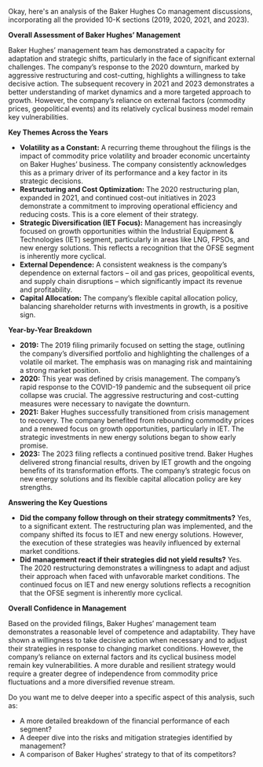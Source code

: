 Okay, here's an analysis of the Baker Hughes Co management discussions, incorporating all the provided 10-K sections (2019, 2020, 2021, and 2023).

**Overall Assessment of Baker Hughes’ Management**

Baker Hughes’ management team has demonstrated a capacity for adaptation and strategic shifts, particularly in the face of significant external challenges. The company’s response to the 2020 downturn, marked by aggressive restructuring and cost-cutting, highlights a willingness to take decisive action.  The subsequent recovery in 2021 and 2023 demonstrates a better understanding of market dynamics and a more targeted approach to growth. However, the company’s reliance on external factors (commodity prices, geopolitical events) and its relatively cyclical business model remain key vulnerabilities.

**Key Themes Across the Years**

* **Volatility as a Constant:**  A recurring theme throughout the filings is the impact of commodity price volatility and broader economic uncertainty on Baker Hughes’ business.  The company consistently acknowledges this as a primary driver of its performance and a key factor in its strategic decisions.
* **Restructuring and Cost Optimization:**  The 2020 restructuring plan, expanded in 2021, and continued cost-out initiatives in 2023 demonstrate a commitment to improving operational efficiency and reducing costs. This is a core element of their strategy.
* **Strategic Diversification (IET Focus):**  Management has increasingly focused on growth opportunities within the Industrial Equipment & Technologies (IET) segment, particularly in areas like LNG, FPSOs, and new energy solutions. This reflects a recognition that the OFSE segment is inherently more cyclical.
* **External Dependence:**  A consistent weakness is the company’s dependence on external factors – oil and gas prices, geopolitical events, and supply chain disruptions – which significantly impact its revenue and profitability.
* **Capital Allocation:**  The company’s flexible capital allocation policy, balancing shareholder returns with investments in growth, is a positive sign.

**Year-by-Year Breakdown**

* **2019:** The 2019 filing primarily focused on setting the stage, outlining the company’s diversified portfolio and highlighting the challenges of a volatile oil market. The emphasis was on managing risk and maintaining a strong market position.
* **2020:** This year was defined by crisis management. The company’s rapid response to the COVID-19 pandemic and the subsequent oil price collapse was crucial. The aggressive restructuring and cost-cutting measures were necessary to navigate the downturn.
* **2021:** Baker Hughes successfully transitioned from crisis management to recovery. The company benefited from rebounding commodity prices and a renewed focus on growth opportunities, particularly in IET. The strategic investments in new energy solutions began to show early promise.
* **2023:** The 2023 filing reflects a continued positive trend. Baker Hughes delivered strong financial results, driven by IET growth and the ongoing benefits of its transformation efforts. The company’s strategic focus on new energy solutions and its flexible capital allocation policy are key strengths.

**Answering the Key Questions**

* **Did the company follow through on their strategy commitments?**  Yes, to a significant extent. The restructuring plan was implemented, and the company shifted its focus to IET and new energy solutions. However, the execution of these strategies was heavily influenced by external market conditions.
* **Did management react if their strategies did not yield results?** Yes. The 2020 restructuring demonstrates a willingness to adapt and adjust their approach when faced with unfavorable market conditions. The continued focus on IET and new energy solutions reflects a recognition that the OFSE segment is inherently more cyclical.

**Overall Confidence in Management**

Based on the provided filings, Baker Hughes’ management team demonstrates a reasonable level of competence and adaptability. They have shown a willingness to take decisive action when necessary and to adjust their strategies in response to changing market conditions. However, the company’s reliance on external factors and its cyclical business model remain key vulnerabilities.  A more durable and resilient strategy would require a greater degree of independence from commodity price fluctuations and a more diversified revenue stream.

Do you want me to delve deeper into a specific aspect of this analysis, such as:

*   A more detailed breakdown of the financial performance of each segment?
*   A deeper dive into the risks and mitigation strategies identified by management?
*   A comparison of Baker Hughes’ strategy to that of its competitors?